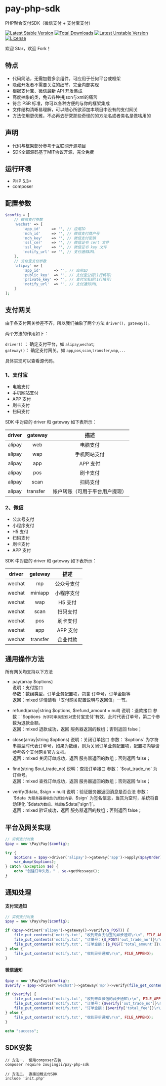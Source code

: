 # pay-php-sdk
PHP聚合支付SDK（微信支付 + 支付宝支付）

<p>
<a href="https://packagist.org/packages/zoujingli/pay-php-sdk"><img src="https://poser.pugx.org/zoujingli/pay-php-sdk/v/stable" alt="Latest Stable Version"></a>
<a href="https://packagist.org/packages/zoujingli/pay-php-sdk"><img src="https://poser.pugx.org/zoujingli/pay-php-sdk/downloads" alt="Total Downloads"></a>
<a href="https://packagist.org/packages/zoujingli/pay-php-sdk"><img src="https://poser.pugx.org/zoujingli/pay-php-sdk/v/unstable" alt="Latest Unstable Version"></a>
<a href="https://packagist.org/packages/zoujingli/pay-php-sdk"><img src="https://poser.pugx.org/zoujingli/pay-php-sdk/license" alt="License"></a>
</p>

欢迎 Star，欢迎 Fork！

## 特点
- 代码简洁，无需加载多余组件，可应用于任何平台或框架
- 隐藏开发者不需要关注的细节，完全内部实现
- 根据支付宝、微信最新 API 开发集成
- 高度抽象的类，免去各种拼json与xml的痛苦
- 符合 PSR 标准，你可以各种方便的与你的框架集成
- 文件结构清晰易理解，可以随心所欲添加本项目中没有的支付网关
- 方法使用更优雅，不必再去研究那些奇怪的的方法名或者类名是做啥用的

## 声明
- 代码与框架部分参考于互联网开源项目
- SDK全部源码基于MIT协议开源，完全免费

## 运行环境
- PHP 5.3+
- composer

## 配置参数
```php
$config = [
    // 微信支付参数
    'wechat' => [
        'app_id'     => '', // 应用ID
        'mch_id'     => '', // 微信支付商户号
        'mch_key'    => '', // 微信支付密钥
        'ssl_cer'    => '', // 微信证书 cert 文件
        'ssl_key'    => '', // 微信证书 key 文件
        'notify_url' => '', // 支付通知URL
    ],
    // 支付宝支付参数
    'alipay' => [
        'app_id'      => '', // 应用ID
        'public_key'  => '', // 支付宝公钥(1行填写)
        'private_key' => '', // 支付宝私钥(1行填写)
        'notify_url'  => '', // 支付通知URL
    ]
];
```

## 支付网关

由于各支付网关参差不齐，所以我们抽象了两个方法 `driver()`，`gateway()`。

两个方法的作用如下：

`driver()` ： 确定支付平台，如 `alipay`,`wechat`;  
`gateway()`： 确定支付网关。如 `app`,`pos`,`scan`,`transfer`,`wap`,`...`

具体实现可以查看源代码。

### 1、支付宝

- 电脑支付
- 手机网站支付
- APP 支付
- 刷卡支付
- 扫码支付

SDK 中对应的 driver 和 gateway 如下表所示：  

| driver | gateway |   描述       |
| :----: | :-----: | :-------:   |
| alipay | web     | 电脑支付     |
| alipay | wap     | 手机网站支付  |
| alipay | app     | APP 支付  |
| alipay | pos     | 刷卡支付  |
| alipay | scan    | 扫码支付  |
| alipay | transfer    | 帐户转账（可用于平台用户提现）  |

### 2、微信

- 公众号支付
- 小程序支付
- H5 支付
- 扫码支付
- 刷卡支付
- APP 支付

SDK 中对应的 driver 和 gateway 如下表所示：

| driver | gateway |   描述     |
| :----: | :-----: | :-------: |
| wechat | mp      | 公众号支付  |
| wechat | miniapp | 小程序支付  |
| wechat | wap     | H5 支付    |
| wechat | scan    | 扫码支付    |
| wechat | pos     | 刷卡支付    |
| wechat | app     | APP 支付  |
| wechat | transfer     | 企业付款  |

## 通用操作方法

所有网关均支持以下方法

- pay(array $options)  
说明：支付接口  
参数：数组类型，订单业务配置项，包含 订单号，订单金额等  
返回：mixed 详情请看「支付网关配置说明与返回值」一节。 

- refund(array|string $options, $refund_amount = null)  
说明：退款接口  
参数：`$options` 为字符串类型仅对`支付宝支付`有效，此时代表订单号，第二个参数为退款金额。  
返回：mixed  退款成功，返回 服务器返回的数组；否则返回 false；  

- close(array|string $options)  
说明：关闭订单接口  
参数：`$options` 为字符串类型时代表订单号，如果为数组，则为关闭订单业务配置项，配置项内容请参考各个支付网关官方文档。  
返回：mixed  关闭订单成功，返回 服务器返回的数组；否则返回 false；  

- find(string $out_trade_no)  
说明：查找订单接口  
参数：`$out_trade_no` 为订单号。  
返回：mixed  查找订单成功，返回 服务器返回的数组；否则返回 false；  

- verify($data, $sign = null)  
说明：验证服务器返回消息是否合法  
参数：`$data` 为服务器接收到的原始内容，`$sign` 为签名信息，当其为空时，系统将自动转化 `$data` 为数组，然后取 `$data['sign']`。  
返回：mixed  验证成功，返回 服务器返回的数组；否则返回 false；  

## 平台及网关实现
```php
// 实例支付对象
$pay = new \Pay\Pay($config);

try {
    $options = $pay->driver('alipay')->gateway('app')->apply($payOrder);
    var_dump($options);
} catch (Exception $e) {
    echo "创建订单失败，" . $e->getMessage();
}
```

## 通知处理

#### 支付宝通知
```php
// 实例支付对象
$pay = new \Pay\Pay($config);

if ($pay->driver('alipay')->gateway()->verify($_POST)) {
    file_put_contents('notify.txt', "收到来自支付宝的异步通知\r\n", FILE_APPEND);
    file_put_contents('notify.txt', "订单号：{$_POST['out_trade_no']}\r\n", FILE_APPEND);
    file_put_contents('notify.txt', "订单金额：{$_POST['total_amount']}\r\n\r\n", FILE_APPEND);
} else {
    file_put_contents('notify.txt', "收到异步通知\r\n", FILE_APPEND);
}
```

#### 微信通知
```php
$pay = new \Pay\Pay($config);
$verify = $pay->driver('wechat')->gateway('mp')->verify(file_get_contents('php://input'));

if ($verify) {
    file_put_contents('notify.txt', "收到来自微信的异步通知\r\n", FILE_APPEND);
    file_put_contents('notify.txt', "订单号：{$verify['out_trade_no']}\r\n", FILE_APPEND);
    file_put_contents('notify.txt', "订单金额：{$verify['total_fee']}\r\n\r\n", FILE_APPEND);
} else {
    file_put_contents('notify.txt', "收到异步通知\r\n", FILE_APPEND);
}

echo "success";
```

## SDK安装
```shell
// 方法一、 使用composer安装
composer require zoujingli/pay-php-sdk

// 方法二、 直接加载支付SDK
include 'init.php'
```